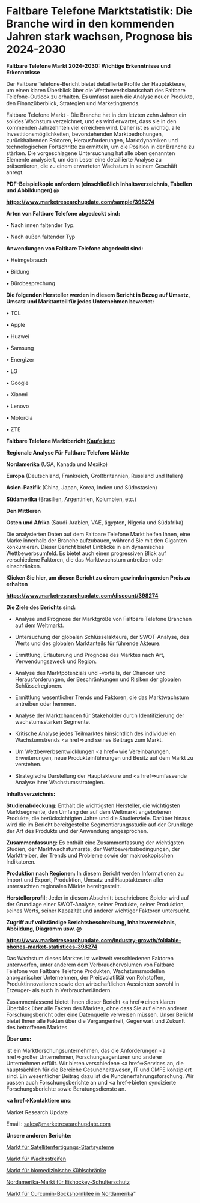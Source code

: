# Faltbare Telefone Marktstatistik: Die Branche wird in den kommenden Jahren stark wachsen, Prognose bis 2024-2030

<strong>Faltbare Telefone Markt 2024-2030: Wichtige Erkenntnisse und Erkenntnisse</strong>

Der Faltbare Telefone-Bericht bietet detaillierte Profile der Hauptakteure, um einen klaren Überblick über die Wettbewerbslandschaft des Faltbare Telefone-Outlook zu erhalten. Es umfasst auch die Analyse neuer Produkte, den Finanzüberblick, Strategien und Marketingtrends.

Faltbare Telefone Markt - Die Branche hat in den letzten zehn Jahren ein solides Wachstum verzeichnet, und es wird erwartet, dass sie in den kommenden Jahrzehnten viel erreichen wird. Daher ist es wichtig, alle Investitionsmöglichkeiten, bevorstehenden Marktbedrohungen, zurückhaltenden Faktoren, Herausforderungen, Marktdynamiken und technologischen Fortschritte zu ermitteln, um die Position in der Branche zu stärken. Die vorgeschlagene Untersuchung hat alle oben genannten Elemente analysiert, um dem Leser eine detaillierte Analyse zu präsentieren, die zu einem erwarteten Wachstum in seinem Geschäft anregt.



<strong><b>PDF-Beispielkopie anfordern (einschließlich Inhaltsverzeichnis, Tabellen und Abbildungen) @ </b></strong>

<strong><a href=https://www.marketresearchupdate.com/sample/398274>

<strong>https://www.marketresearchupdate.com/sample/398274</u></a></strong></strong>



<strong>Arten von Faltbare Telefone abgedeckt sind:</strong>

• Nach innen faltender Typ.

• Nach außen faltender Typ



<strong>Anwendungen von Faltbare Telefone abgedeckt sind:</strong>

• Heimgebrauch

• Bildung

• Bürobesprechung



<strong>Die folgenden Hersteller werden in diesem Bericht in Bezug auf Umsatz, Umsatz und Marktanteil für jedes Unternehmen bewertet:</strong>

• TCL

• Apple

• Huawei

• Samsung

• Energizer

• LG

• Google

• Xiaomi

• Lenovo

• Motorola

• ZTE



<strong>Faltbare Telefone Marktbericht <a href=https://www.marketresearchupdate.com/buynow/398274>Kaufe jetzt</a></strong>



<strong>Regionale Analyse Für Faltbare Telefone Märkte</strong>



<strong>Nordamerika</strong> (USA, Kanada und Mexiko)



<strong>Europa</strong> (Deutschland, Frankreich, Großbritannien, Russland und Italien)



<strong>Asien-Pazifik</strong> (China, Japan, Korea, Indien und Südostasien)



<strong>Südamerika</strong> (Brasilien, Argentinien, Kolumbien, etc.)



<strong>Den Mittleren</strong> 

<strong>Osten und Afrika</strong> (Saudi-Arabien, VAE, ägypten, Nigeria und Südafrika)

Die analysierten Daten auf dem Faltbare Telefone Markt helfen Ihnen, eine Marke innerhalb der Branche aufzubauen, während Sie mit den Giganten konkurrieren. Dieser Bericht bietet Einblicke in ein dynamisches Wettbewerbsumfeld. Es bietet auch einen progressiven Blick auf verschiedene Faktoren, die das Marktwachstum antreiben oder einschränken.



<strong>Klicken Sie hier, um diesen Bericht zu einem gewinnbringenden Preis zu erhalten
</strong>

<strong><a href=https://www.marketresearchupdate.com/discount/398274>https://www.marketresearchupdate.com/discount/398274</b></u></strong></a>



<strong>Die Ziele des Berichts sind:</strong>

- Analyse und Prognose der Marktgröße von Faltbare Telefone Branchen auf dem Weltmarkt.

- Untersuchung der globalen Schlüsselakteure, der SWOT-Analyse, des Werts und des globalen Marktanteils für führende Akteure.

- Ermittlung, Erläuterung und Prognose des Marktes nach Art, Verwendungszweck und Region.

- Analyse des Marktpotenzials und -vorteils, der Chancen und Herausforderungen, der Beschränkungen und Risiken der globalen Schlüsselregionen.

- Ermittlung wesentlicher Trends und Faktoren, die das Marktwachstum antreiben oder hemmen.

- Analyse der Marktchancen für Stakeholder durch Identifizierung der wachstumsstarken Segmente.

- Kritische Analyse jedes Teilmarktes hinsichtlich des individuellen Wachstumstrends <a href=>und</a> seines Beitrags zum Markt.

- Um Wettbewerbsentwicklungen <a href=>wie</a> Vereinbarungen, Erweiterungen, neue Produkteinführungen und Besitz auf dem Markt zu verstehen.

- Strategische Darstellung der Hauptakteure und <a href=>umfas</a>sende Analyse ihrer Wachstumsstrategien.



<strong>Inhaltsverzeichnis:</strong>



<strong>Studienabdeckung:</strong> Enthält die wichtigsten Hersteller, die wichtigsten Marktsegmente, den Umfang der auf dem Weltmarkt angebotenen Produkte, die berücksichtigten Jahre und die Studienziele. Darüber hinaus wird die im Bericht bereitgestellte Segmentierungsstudie auf der Grundlage der Art des Produkts und der Anwendung angesprochen.



<strong>Zusammenfassung:</strong> Es enthält eine Zusammenfassung der wichtigsten Studien, der Marktwachstumsrate, der Wettbewerbsbedingungen, der Markttreiber, der Trends und Probleme sowie der makroskopischen Indikatoren.



<strong>Produktion nach Regionen:</strong> In diesem Bericht werden Informationen zu Import und Export, Produktion, Umsatz und Hauptakteuren aller untersuchten regionalen Märkte bereitgestellt.



<strong>Herstellerprofil:</strong> Jeder in diesem Abschnitt beschriebene Spieler wird auf der Grundlage einer SWOT-Analyse, seiner Produkte, seiner Produktion, seines Werts, seiner Kapazität und anderer wichtiger Faktoren untersucht.



<strong><b>Zugriff auf vollständige Berichtsbeschreibung, Inhaltsverzeichnis, Abbildung, Diagramm usw. @ </b></strong>

<strong><a href=https://www.marketresearchupdate.com/industry-growth/foldable-phones-market-statistices-398274>https://www.marketresearchupdate.com/industry-growth/foldable-phones-market-statistices-398274</a></strong>

Das Wachstum dieses Marktes ist weltweit verschiedenen Faktoren unterworfen, unter anderem dem Verbrauchervolumen von Faltbare Telefone von Faltbare Telefone Produkten, Wachstumsmodellen anorganischer Unternehmen, der Preisvolatilität von Rohstoffen, Produktinnovationen sowie den wirtschaftlichen Aussichten sowohl in Erzeuger- als auch in Verbraucherländern.

Zusammenfassend bietet Ihnen dieser Bericht <a href=>einen</a> klaren Überblick über alle Fakten des Marktes, ohne dass Sie auf einen anderen Forschungsbericht oder eine Datenquelle verweisen müssen. Unser Bericht bietet Ihnen alle Fakten über die Vergangenheit, Gegenwart und Zukunft des betroffenen Marktes.



<strong>Über uns:</strong>

 ist ein Marktforschungsunternehmen, das die Anforderungen <a href=>großer</a> Unternehmen, Forschungsagenturen und anderer Unternehmen erfüllt. Wir bieten verschiedene <a href=>Services</a> an, die hauptsächlich für die Bereiche Gesundheitswesen, IT und CMFE konzipiert sind. Ein wesentlicher Beitrag dazu ist die Kundenerfahrungsforschung. Wir passen auch Forschungsberichte an und <a href=>bieten</a> syndizierte Forschungsberichte sowie Beratungsdienste an.



<strong><a href=>Kontaktiere uns:</a></strong>

Market Research Update

Email : sales@marketresearchupdate.com



<strong>Unsere anderen Berichte:</strong>

<a href=https://www.linkedin.com/pulse/satellite-manufacturing-launch-systems-market>Markt für Satellitenfertigungs-Startsysteme</a>

<a href=https://www.linkedin.com/pulse/wax-strip-market-outlooks-2023-size-shares-growth-regions>Markt für Wachsstreifen</a>

<a href=https://www.linkedin.com/pulse/biomedical-refrigerators-market-size>Markt für biomedizinische Kühlschränke</a>

<a href=https://www.linkedin.com/pulse/north-america-ice-hockey-shoulder-protector-market>Nordamerika-Markt für Eishockey-Schulterschutz</a>

<a href=https://www.linkedin.com/pulse/north-america-curcumin-fenugreek-market-2023>Markt für Curcumin-Bockshornklee in Nordamerika</a>"
